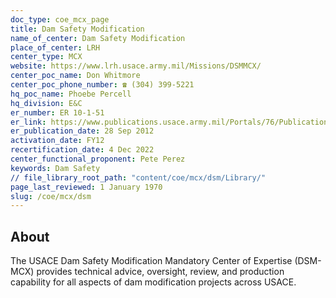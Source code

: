 ```yaml
---
doc_type: coe_mcx_page
title: Dam Safety Modification
name_of_center: Dam Safety Modification
place_of_center: LRH
center_type: MCX
website: https://www.lrh.usace.army.mil/Missions/DSMMCX/
center_poc_name: Don Whitmore
center_poc_phone_number: ☎ (304) 399-5221
hq_poc_name: Phoebe Percell
hq_division: E&C
er_number: ER 10-1-51
er_link: https://www.publications.usace.army.mil/Portals/76/Publications/EngineerRegulations/ER_10-1-51.pdf?ver=hB5_XhbLZkxHxUAvd-k7ug%3d%3d
er_publication_date: 28 Sep 2012
activation_date: FY12
recertification_date: 4 Dec 2022
center_functional_proponent: Pete Perez
keywords: Dam Safety
// file_library_root_path: "content/coe/mcx/dsm/Library/"
page_last_reviewed: 1 January 1970
slug: /coe/mcx/dsm
---
```


## About

The USACE Dam Safety Modification Mandatory Center of Expertise (DSM-MCX) provides technical advice, oversight, review, and production capability for all aspects of dam modification projects across USACE.


